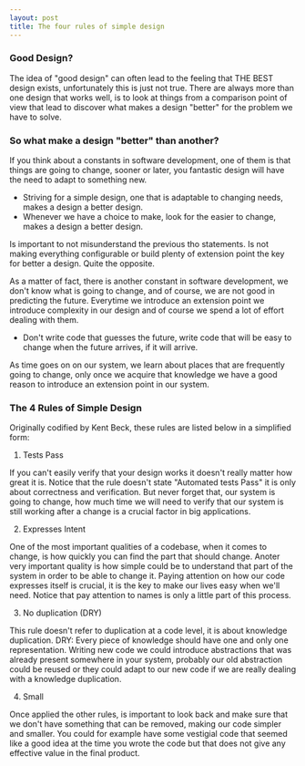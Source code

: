 ```yaml
---
layout: post
title: The four rules of simple design
---
```


### Good Design?

The idea of "good design" can often lead to the feeling that THE BEST design exists, unfortunately this is just not true. There are always more than one design that works well, is to look at things from a comparison point of view that lead to discover what makes a design "better" for the problem we have to solve.

### So what make a design "better" than another?

If you think about a constants in software development, one of them is that things are going to change, sooner or later, you fantastic design will have the need to adapt to something new.

- Striving for a simple design, one that is adaptable to changing needs, makes a design a better design.
- Whenever we have a choice to make, look for the easier to change, makes a design a better design.

Is important to not misunderstand the previous tho statements. Is not making everything configurable or build plenty of extension point the key for better a design. Quite the opposite.

As a matter of fact, there is another constant in software development, we don't know what is going to change, and of course, we are not good in predicting the future. Everytime we introduce an extension point we introduce complexity in our design and of course we spend a lot of effort dealing with them.

- Don't write code that guesses the future, write code that will be easy to change when the future arrives, if it will arrive.

As time goes on on our system, we learn about places that are frequently going to change, only once we acquire that knowledge we have a good reason to introduce an extension point in our system.

### The 4 Rules of Simple Design

Originally codified by Kent Beck, these rules are listed below in a simplified form:

1. Tests Pass

If you can't easily verify that your design works it doesn't really matter how great it is. Notice that the rule doesn't state "Automated tests Pass" it is only about correctness and verification. But never forget that, our system is going to change, how much time we will need to verify that our system is still working after a change is a crucial factor in big applications.

2. Expresses Intent

One of the most important qualities of a codebase, when it comes to change, is how quickly you can find the part that should change. Anoter very important quality is how simple could be to understand that part of the system in order to be able to change it. Paying attention on how our code expresses itself is crucial, it is the key to make our lives easy when we'll need. Notice that pay attention to names is only a little part of this process.

3. No duplication (DRY)

This rule doesn't refer to duplication at a code level, it is about knowledge duplication. DRY: Every piece of knowledge should have one and only one representation. Writing new code we could introduce abstractions that was already present somewhere in your system, probably our old abstraction could be reused or they could adapt to our new code if we are really dealing with a knowledge duplication.

4. Small

Once applied the other rules, is important to look back and make sure that we don't have something that can be removed, making our code simpler and smaller. You could for example have some vestigial code that seemed like a good idea at the time you wrote the code but that does not give any effective value in the final product.

